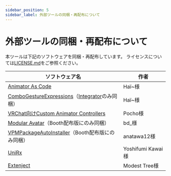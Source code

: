 ```yaml
---
sidebar_position: 5
sidebar_label: 外部ツールの同梱・再配布について
---
```


# 外部ツールの同梱・再配布について

本ツールは下記のソフトウェアを同梱・再配布しています。
ライセンスについては[LICENSE.md](https://github.com/suzuryg/face-emo/blob/main/LICENSE.md)をご参照ください。

|<center>ソフトウェア名</center>|<center>作者</center>|
|:-|:-|
|[Animator As Code](https://github.com/hai-vr/av3-animator-as-code)|Haï~様|
|[ComboGestureExpressions](https://hai-vr.github.io/combo-gesture-expressions-av3/)（[Integrator](https://hai-vr.github.io/combo-gesture-expressions-av3/integrator.html)のみ同梱）|Haï~様|
|[VRChat向けCustom Animator Controllers](https://pocho.booth.pm/items/4424448)|Pocho様|
|[Modular Avatar](https://modular-avatar.nadena.dev/)（Booth配布版にのみ同梱）|bd_様|
|[VPMPackageAutoInstaller](https://github.com/anatawa12/VPMPackageAutoInstaller)（Booth配布版にのみ同梱）|anatawa12様|
|[UniRx](https://github.com/neuecc/UniRx)|Yoshifumi Kawai様||
|[Extenject](https://github.com/Mathijs-Bakker/Extenject)|Modest Tree様||
